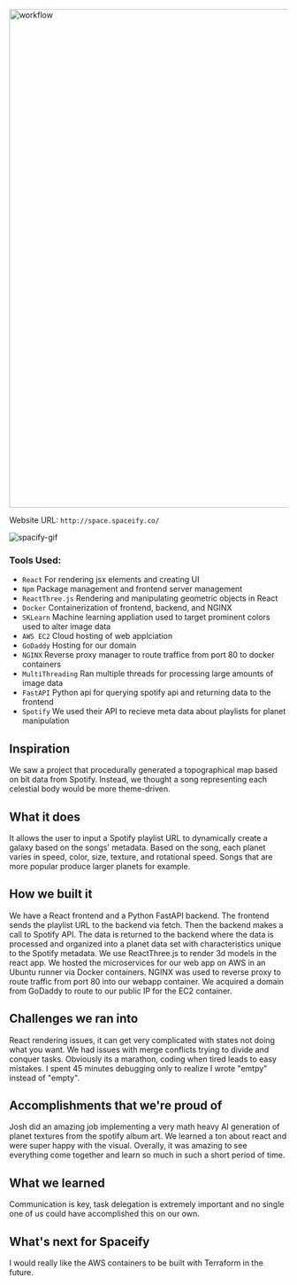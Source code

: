 <img width="900" alt="workflow" src="https://github.com/mfkimbell/dummmmmy/assets/107063397/f2ff542c-1003-4931-8704-ebc08bee67fd">

Website URL: ```http://space.spaceify.co/```

![spacify-gif](https://github.com/mfkimbell/dummmmmy/assets/107063397/86b924ac-0f93-43d8-ab9e-08e822567781)

### **Tools Used:**
* `React` For rendering jsx elements and creating UI
* `Npm` Package management and frontend server management
* `ReactThree.js` Rendering and manipulating geometric objects in React
* `Docker` Containerization of frontend, backend, and NGINX
* `SKLearn` Machine learning appliation used to target prominent colors used to alter image data
* `AWS EC2` Cloud hosting of web applciation
* `GoDaddy` Hosting for our domain
* `NGINX` Reverse proxy manager to route traffice from port 80 to docker containers
* `MultiThreading` Ran multiple threads for processing large amounts of image data
* `FastAPI` Python api for querying spotify api and returning data to the frontend
* `Spotify` We used their API to recieve meta data about playlists for planet manipulation

## Inspiration
We saw a project that procedurally generated a topographical map based on bit data from Spotify. Instead, we thought a song representing each celestial body would be more theme-driven. 
## What it does
It allows the user to input a Spotify playlist URL to dynamically create a galaxy based on the songs' metadata. Based on the song, each planet varies in speed, color, size, texture, and rotational speed. Songs that are more popular produce larger planets for example.
## How we built it
We have a React frontend and a Python FastAPI backend. The frontend sends the playlist URL to the backend via fetch. Then the backend makes a call to Spotify API. The data is returned to the backend where the data is processed and organized into a planet data set with characteristics unique to the Spotify metadata. We use ReactThree.js to render 3d models in the react app. We hosted the microservices for our web app on AWS in an Ubuntu runner via Docker containers. NGINX was used to reverse proxy to route traffic from port 80 into our webapp container. We acquired a domain from GoDaddy to route to our public IP for the EC2 container. 
## Challenges we ran into
React rendering issues, it can get very complicated with states not doing what you want. We had issues with merge conflicts trying to divide and conquer tasks. Obviously its a marathon, coding when tired leads to easy mistakes. I spent 45 minutes debugging only to realize I wrote "emtpy" instead of "empty". 
## Accomplishments that we're proud of
Josh did an amazing job implementing a very math heavy AI generation of planet textures from the spotify album art. We learned a ton about react and were super happy with the visual. Overally, it was amazing to see everything come together and learn so much in such a short period of time. 
## What we learned
Communication is key, task delegation is extremely important and no single one of us could have accomplished this on our own. 
## What's next for Spaceify
I would really like the AWS containers to be built with Terraform in the future. 
